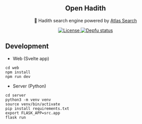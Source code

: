 <p align="center">
 <h2 align="center">Open Hadith</h2>
 <p align="center">🔎 Hadith search engine powered by <a href="https://docs.atlas.mongodb.com/atlas-search/">Atlas Search</a></p>
 <p align="center">
  <a href="https://img.shields.io/github/license/uakbr/ask-hadith">
     <img alt="License" src="https://img.shields.io/github/license/uakbr/ask-hadith" />
  </a>
  <a href="https://depfu.com/github/uakbr/ask-hadith?project_id=13555">
     <img alt="Depfu status" src="https://badges.depfu.com/badges/362ce5396653b2bd131b26c55bb809c6/overview.svg" />
  </a>
 </p>
</p>


## Development
- Web (Svelte app)
```
cd web
npm install
npm run dev
```
- Server (Python)
```
cd server
python3 -m venv venv
source venv/bin/activate
pip install requirements.txt
export FLASK_APP=src.app
flask run
```


